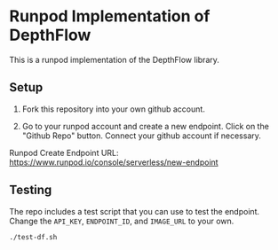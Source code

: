 # Runpod Implementation of DepthFlow

This is a runpod implementation of the DepthFlow library.

## Setup

1. Fork this repository into your own github account.

2. Go to your runpod account and create a new endpoint. Click on the "Github Repo" button. Connect your github account if necessary.

Runpod Create Endpoint URL:
https://www.runpod.io/console/serverless/new-endpoint



## Testing

The repo includes a test script that you can use to test the endpoint. Change the `API_KEY`, `ENDPOINT_ID`, and `IMAGE_URL` to your own.

```bash
./test-df.sh
```

